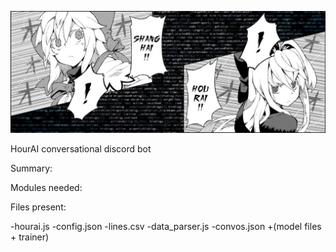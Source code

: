 ![logo](banner.jpg)

HourAI conversational discord bot

Summary:

Modules needed:

Files present:

-hourai.js
-config.json
-lines.csv
-data_parser.js
-convos.json
+(model files + trainer)
